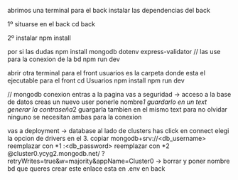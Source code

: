 abrimos una terminal para el back
instalar las dependencias del back

1º situarse en el back
cd back

2º instalar 
npm install

por si las dudas
npm install mongodb dotenv express-validator        // las use para la conexion de la bd
npm run dev

abrir otra terminal para el front usuarios es la carpeta donde esta el ejecutable para el front
cd Usuarios
npm install
npm run dev

// mongodb conexion
entras a la pagina
vas a seguridad -> acceso a la base de datos 
creas un nuevo user 
ponerle nombre*1 guardarlo en un text 
generar la contraseña*2 guargarla tambien en el mismo text para no olvidar ninguno
se necesitan ambas para la conexion

vas a deployment -> database
al lado de clusters has click en connect
elegi la opcion de drivers
en el 3. copiar
mongodb+srv://<db_username> reemplazar con *1 
:<db_password> reemplazar con *2
@cluster0.ycyg2.mongodb.net/        ?retryWrites=true&w=majority&appName=Cluster0 -> borrar y poner nombre bd que queres crear
este enlace esta en .env en back